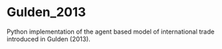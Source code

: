 # Gulden_2013
Python implementation of the agent based model of international trade introduced in Gulden (2013).
